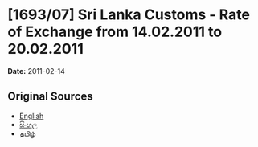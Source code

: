 # [1693/07] Sri Lanka Customs - Rate of Exchange from 14.02.2011 to 20.02.2011

**Date:** 2011-02-14

## Original Sources

- [English](https://documents.gov.lk/view/extra-gazettes/2011/2/1693-07_E.pdf)
- [සිංහල](https://documents.gov.lk/view/extra-gazettes/2011/2/1693-07_S.pdf)
- [தமிழ்](https://documents.gov.lk/view/extra-gazettes/2011/2/1693-07_T.pdf)
